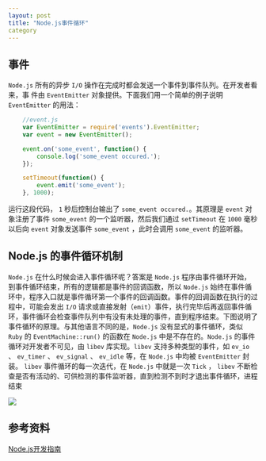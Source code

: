```yaml
---
layout: post
title: "Node.js事件循环"
category
---
```


## 事件

`Node.js` 所有的异步 `I/O` 操作在完成时都会发送一个事件到事件队列。在开发者看来，事
件由 `EventEmitter` 对象提供。下面我们用一个简单的例子说明 `EventEmitter` 的用法：

```js
	//event.js
	var EventEmitter = require('events').EventEmitter;
	var event = new EventEmitter();

	event.on('some_event', function() {
		console.log('some_event occured.');
	});

	setTimeout(function() {
		event.emit('some_event');
	}, 1000);
```

运行这段代码， `1` 秒后控制台输出了 `some_event occured.`。其原理是 `event` 对象注册了事件 `some_event` 的一个监听器，然后我们通过 `setTimeout` 在 `1000` 毫秒以后向 `event` 对象发送事件 `some_event` ，此时会调用 `some_event` 的监听器。

## Node.js 的事件循环机制

`Node.js` 在什么时候会进入事件循环呢？答案是 `Node.js` 程序由事件循环开始，到事件循环结束，所有的逻辑都是事件的回调函数，所以 `Node.js` 始终在事件循环中，程序入口就是事件循环第一个事件的回调函数。事件的回调函数在执行的过程中，可能会发出 `I/O` 请求或直接发射（`emit`）事件，执行完毕后再返回事件循环，事件循环会检查事件队列中有没有未处理的事件，直到程序结束。下图说明了事件循环的原理。与其他语言不同的是，`Node.js` 没有显式的事件循环，类似 `Ruby` 的 `EventMachine::run()` 的函数在 `Node.js` 中是不存在的。`Node.js` 的事件循环对开发者不可见，由 `libev` 库实现。`libev` 支持多种类型的事件，如 `ev_io` 、 `ev_timer` 、 `ev_signal` 、 `ev_idle` 等，在 `Node.js` 中均被 `EventEmitter` 封装。 `libev` 事件循环的每一次迭代，在 `Node.js` 中就是一次 `Tick` ， `libev` 不断检查是否有活动的、可供检测的事件监听器，直到检测不到时才退出事件循环，进程结束

![](http://7xr2ek.com1.z0.glb.clouddn.com/image/jpg/nodejs-event-loop.png)

## 参考资料

[Node.js开发指南](https://book.douban.com/subject/10789820/)
